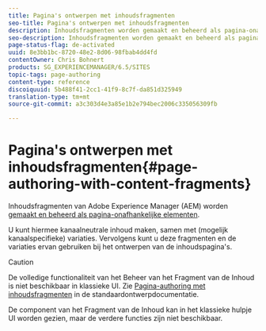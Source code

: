 ```yaml
---
title: Pagina's ontwerpen met inhoudsfragmenten
seo-title: Pagina's ontwerpen met inhoudsfragmenten
description: Inhoudsfragmenten worden gemaakt en beheerd als pagina-onafhankelijke elementen. U kunt hiermee kanaalneutrale inhoud maken, samen met variaties.
seo-description: Inhoudsfragmenten worden gemaakt en beheerd als pagina-onafhankelijke elementen. U kunt hiermee kanaalneutrale inhoud maken, samen met variaties.
page-status-flag: de-activated
uuid: 8e3bb1bc-8720-48e2-8d06-98fbab4dd4fd
contentOwner: Chris Bohnert
products: SG_EXPERIENCEMANAGER/6.5/SITES
topic-tags: page-authoring
content-type: reference
discoiquuid: 5b488f41-2cc1-41f9-8c7f-da851d325949
translation-type: tm+mt
source-git-commit: a3c303d4e3a85e1b2e794bec2006c335056309fb

---
```



# Pagina&#39;s ontwerpen met inhoudsfragmenten{#page-authoring-with-content-fragments}

Inhoudsfragmenten van Adobe Experience Manager (AEM) worden [gemaakt en beheerd als pagina-onafhankelijke elementen](/help/assets/content-fragments.md).

U kunt hiermee kanaalneutrale inhoud maken, samen met (mogelijk kanaalspecifieke) variaties. Vervolgens kunt u deze fragmenten en de variaties ervan gebruiken bij het ontwerpen van de inhoudspagina&#39;s.

>[!CAUTION]
>
>De volledige functionaliteit van het Beheer van het Fragment van de Inhoud is niet beschikbaar in klassieke UI. Zie [Pagina-authoring met inhoudsfragmenten](/help/sites-authoring/content-fragments.md) in de standaardontwerpdocumentatie.
>
>De component van het Fragment van de Inhoud kan in het klassieke hulpje UI worden gezien, maar de verdere functies zijn niet beschikbaar.

